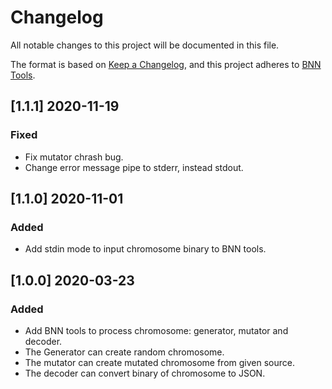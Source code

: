 # Changelog

All notable changes to this project will be documented in this file.

The format is based on [Keep a Changelog](https://keepachangelog.com/en/1.0.0/), and this project adheres to [BNN Tools](https://github.com/FlySkyPie/bnn-tools).

## [1.1.1] 2020-11-19

### Fixed

- Fix mutator chrash bug.
- Change error message pipe to stderr, instead stdout.

## [1.1.0] 2020-11-01

### Added

- Add stdin mode to input chromosome binary to BNN tools.

## [1.0.0] 2020-03-23

### Added

- Add BNN tools to process chromosome: generator, mutator and decoder.
- The Generator can create random chromosome.
- The mutator can create mutated chromosome from given source.
- The decoder can convert binary of chromosome to JSON.